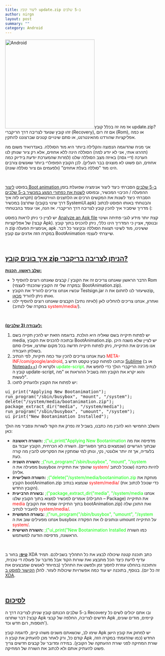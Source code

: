 ```yaml
---
title: ליצור קובץ update.zip ב-5 שלבים
author: nirgn
layout: post
summary: ""
category: Android
---
```

[<img class="alignleft wp-image-954" src="http://www.lifelongstudent.net/wp-content/uploads/2012/12/android_found.png" alt="Android" width="290" height="288" srcset="http://www.lifelongstudent.net/wp-content/uploads/2012/12/android_found.png 473w, http://www.lifelongstudent.net/wp-content/uploads/2012/12/android_found-150x150.png 150w, http://www.lifelongstudent.net/wp-content/uploads/2012/12/android_found-300x298.png 300w, http://www.lifelongstudent.net/wp-content/uploads/2012/12/android_found-144x144.png 144w" sizes="(max-width: 290px) 100vw, 290px" />](http://www.lifelongstudent.net/wp-content/uploads/2012/12/android_found.png)אז מה זה בכלל קובץ update.zip? זהו קובץ שנועד לצריבה דרך הריקברי (Recovery), אם זה רום (Rom), או כמה אפליקציות שהורדנו מהאינטרנט, או סתם שינויים קטנים שברצוננו להתקין.

אני מניח שהדוגמה הנפוצה והקלילה ביותר היא מוד הסוללה. באנדרואיד משום מה (תהרגו אותי, אני לא יודע למה) הסוללה הינה ללא אחוזים, אלא רק ציור שנותן לנו הערכה (דיי גסה) באיזה מצב הסוללה שלנו (למרות שהמערכת יודעת בידיוק כמה אחוזים, הם פשוט לא מוצגים בבר העליון). לכן הקובץ הפופולרי ביותר שאנשים צורבים הינו מוד "סוללה בעלת אחוזים" (ולפעמים גם ציור סוללה שונה).

<!--more-->

&nbsp;

בפוסט <a title="ליצור Boot animation ב-5 שלבים" href="http://www.lifelongstudent.net/2012/04/%d7%9c%d7%99%d7%a6%d7%95%d7%a8-boot-animation-%d7%91-5-%d7%a9%d7%9c%d7%91%d7%99%d7%9d/" target="_blank">ליצור Boot animation ב-5 שלבים</a> הסברתי כיצד ליצור אנימציה שפועלת בזמן ההפעלה / הכיבוי המכשיר, ובפוסט <a title="לשנות את כפתורי המגע במכשיר ב-5 שלבים" href="http://www.lifelongstudent.net/2012/11/%d7%9c%d7%a9%d7%a0%d7%95%d7%aa-%d7%90%d7%aa-%d7%9b%d7%a4%d7%aa%d7%95%d7%a8%d7%99-%d7%94%d7%9e%d7%92%d7%a2-%d7%91%d7%9e%d7%9b%d7%a9%d7%99%d7%a8-%d7%915-%d7%a9%d7%9c%d7%91%d7%99%d7%9d/" target="_blank">לשנות את כפתורי המגע במכשיר ב-5 שלבים</a> הסברתי כיצד לשנות את המקשים הרכים או הלחצנים הווירטואלים (תקראו לזה איך שתרצו) במכשיר (דרך שינוי בקובץ SystemUI.apk) והבטחתי באותו הפוסט לכתוב מדריך שיסביר איך להכין קובץ לצריבה דרך הריקברי. אז הנה, אני עומד בהבטחתי (:

יש לציין כי ניתן לראות בפוסט <a title="Analyze an Apk file" href="http://www.lifelongstudent.net/2012/06/848/" target="_blank">Analyze an Apk file</a> קצת יותר מידע לגבי פתיחה ושינוי של אפליקציות (קבצי Apk). ובנוסף, אציין כי המדריך הינו כללי, ניתן להכניס בתוך קובץ ה zip אנימציית הפעלה, apk ששינינו, מוד לשינוי תצוגת הסוללה ובקיצור כל דבר. במקרה הזה אדגים עם קובץ BootAnimation שייצרתי לעצמי.

&nbsp;

## <span style="text-decoration: underline;"><strong>איך בונים קובץ zip הניתן לצריבה בריקברי?</strong></span>

**<span style="text-decoration: underline;">שלב ראשון, הכנות:</span>**

  * הדבר הראשון שאנחנו צריכים זה את הקובץ / קבצים שאנחנו רוצים להוסיף ל Rom (במקרה שלי זה הקובץ שהכנתי לעצמי: BootAnimation.zip).
  * עכשיו אנחנו צריכים להוריד את הקובץ Testsign.jar שיעזור לנו לחתום את הzip, ואותו ניתן להוריד <a href="https://code.google.com/p/zen-droid/downloads/detail?name=testsign.jar&can=2&q=label%3AType-Executable" target="_blank">מכאן</a>.
  * ואחרון, אנחנו צריכים להחליט לאן (לאיזה נתיב) הקבצים שאנחנו רוצים להוסיף ילכו (במקרה שלי לנתיב <span style="color: #ff0000;">system/media/</span>).

&nbsp;

**<span style="text-decoration: underline;">לעבודה (3 שלבים):</span>**

  1. יש לפתוח תיקייה בשם שאליה היא הולכת. בדוגמה הזאת יש להכין תקייה בשם media, ובתוכה להכניס את הקובץ BootAnimation.zip. יש לציין שלא משנה היכן אנו מכינים את התיקייה, ניתן לפתוח תיקייה חדשה בכל מקום שתרצו, אפילו סתם בשולחן העבודה.
  2. כעת אנחנו צריכים להכין עוד כמה תיקיות, לפי הנתיב <span style="color: #ff0000;">META-INF/com/google/android</span>, ובתוכו לפתוח קובץ טקסט חדש ב <a href="http://www.sublimetext.com/2" target="_blank">Sublime</a> (או ב <a href="http://notepad-plus-plus.org/" target="_blank">Notepad++</a>) ולקרוא לו <span style="color: #00ff00;">update-script</span>. לנתיב הזה הריקברי הולך כדי לחפש את קובץ ה update-script, והוא יקרא את הקובץ הזה בשביל ההוראות או "מה לעשות".
  3. יש לפתוח את הקובץ ולהעתיק לתוכו: 

<pre class="lang:default decode:true">ui_print("Applying New Bootanimation");
run_program("/sbin/busybox", "mount", "/system");
delete("/system/media/bootanimation.zip");
package_extract_dir("media", "/system/media");
run_program("/sbin/busybox", "umount", "/system");
ui_print("New Bootanimation Installed");  </pre>

והשלב החמישי הוא להבין מה כתבנו, בשביל זה נפרק את הקוד לשורות ונסביר מה הולך כאן:

  * **השורה ראשונה:** <span style="color: #00ff00;">;("ui_print("Applying New Bootanimation</span> מדפיסה את מה שבתוך הגרשיים (שנמצאים בתוך הסוגריים). השורה לא הכרחית, הקובץ יעבוד גם בלעדיה, אך זה יותר אלגנטי, נקי, ונותן למי שמתקין את הסקריפט להבין מה קורה כעת.
  * **השורה השניה:** <span style="color: #00ff00;">;("run_program("/sbin/busybox", "mount", "/system</span> מפעילה את ה busybox שהופך את התיקייה <span style="color: #ff0000;">system/</span> להיות כתיבה (שנוכל לכתוב אליה).
  * **השורה השלישית:** <span style="color: #00ff00;">;("delete("/system/media/bootanimation.zip</span> מוחקת את הקובץ bootAnimation.zip שנמצא בנתיב <span style="color: #ff0000;">system/media/</span> (כדי שנוכל לכתוב את הקובץ החדש).
  * **בשורה הרביעית:** <span style="color: #00ff00;">;("package_extract_dir("media", "/system/media</span> אנחנו אומרים למכשיר למצוא בתוך הקובץ שלנו (החבילה &#8211; Package) את התיקייה <span style="color: #ff0000;">media</span> (בתוך התיקייה שמתי את הקובץ bootAnimation.zip) ואת התוכן שלה להעביר לנתיב <span style="color: #ff0000;">system/media/</span>.
  * **בשורה החמשית:** <span style="color: #00ff00;">;("run_program("/sbin/busybox", "umount", "/system</span> אנחנו מפעילים שוב את ה busybox ונותונים לו את הפקודה umount על התיקייה <span style="color: #ff0000;">system/</span>.
  * **השורה השישית:** <span style="color: #00ff00;">;("ui_print("New Bootanimation Installed</span> כמו השורה הראשונה, מדפיסה הודעה למשתמש.

&nbsp;

**<span style="text-decoration: underline;">טיפ:</span>** בחור ב XDA כתב תוכנה קטנה שיכולה לבצע את כל התהליך בשבילכם. תמיד עדיף לדעת כיצד הכל מתבצע ואת שורות הקוד אבל מדובר על פעולה די טכנית, והתוכנה בהחלט עוזרת לחסוך זמן ולפשט את התהליך (במיוחד לאנשים שמבצעים את זה כל יום). בנוסף, בתוכנה יש עוד כמה אפשרויות שיכולות לעזור. להלן <a href="http://forum.xda-developers.com/showthread.php?t=1248486" target="_blank">הקישור לפוסט ב XDA</a>.

&nbsp;

## **<span style="text-decoration: underline;">לסיכום</span>**

ב-5 שלבים הכנתם קובץ שניתן לצריבה דרך ה Recovery ובו אתם יכולים לשים כל דבר שתרצו (קבצי Apk חדשים לצריבה, החלפה של קבצי Apk קיימים, מודים שונים, תוספות, רום חדש וכד').

שימו לב, שכשאתם משנים משהו קיים, לדוגמה קובץ Apk יש למחוק את קובץ הישן קודם כל, ורק לאחר מכן להעתיק את קובץ ה Apk החדש (כמו שהדגמתי במקרה הזה, שורת המחיקה לפני שורת ההעתקה של הקובץ). במידה ומדובר על קבצים חדשים צריך פשוט להעתיק אותם ולא לכתוב את השורה של המחיקה.
